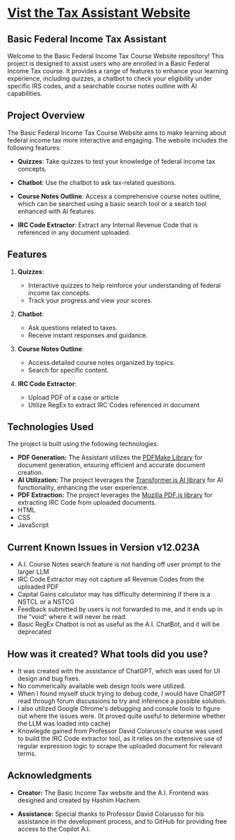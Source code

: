 # [Vist the Tax Assistant Website](https://hhachem001.github.io/CtL_Final/Welcome.html)

## Basic Federal Income Tax Assistant 

Welcome to the Basic Federal Income Tax Course Website repository! This project is designed to assist users who are enrolled in a Basic Federal Income Tax course. It provides a range of features to enhance your learning experience, including quizzes, a chatbot to check your eligibility under specific IRS codes, and a searchable course notes outline with AI capabilities.

## Project Overview

The Basic Federal Income Tax Course Website aims to make learning about federal income tax more interactive and engaging. The website includes the following features:

- **Quizzes**: Take quizzes to test your knowledge of federal income tax concepts.

- **Chatbot**: Use the chatbot to ask tax-related questions.

- **Course Notes Outline**: Access a comprehensive course notes outline, which can be searched using a basic search tool or a search tool enhanced with AI features.

- **IRC Code Extractor**: Extract any Internal Revenue Code that is referenced in any document uploaded.

## Features

1. **Quizzes**:  
   - Interactive quizzes to help reinforce your understanding of federal income tax concepts.
   - Track your progress and view your scores.

2. **Chatbot**:
   - Ask questions related to taxes.
   - Receive instant responses and guidance.

3. **Course Notes Outline**:
   - Access detailed course notes organized by topics.
   - Search for specific content.

4. **IRC Code Extractor**:
   - Upload PDF of a case or article
   - Utilize RegEx to extract IRC Codes referenced in document

## Technologies Used

The project is built using the following technologies:

- **PDF Generation:** The Assistant utilizes the [PDFMake Library](https://pdfmake.github.io/docs/0.1/) for document generation, ensuring efficient and accurate document creation.
- **AI Utilization:** The project leverages the [Transformer.js AI library](https://github.com/xenova/transformers.js) for AI functionality, enhancing the user experience.
- **PDF Extraction:** The project leverages the [Mozilla PDF.js library](https://mozilla.github.io/pdf.js/) for extracting IRC Code from uploaded documents.
- HTML
- CSS
- JavaScript

## Current Known Issues in Version v12.023A

- A.I. Course Notes search feature is not handing off user prompt to the larger LLM
- IRC Code Extractor may not capture all Revenue Codes from the uploaded PDF
- Capital Gains calculator may has difficulty determining if there is a NSTCL or a NSTCG
- Feedback submitted by users is not forwarded to me, and it ends up in the "void" where it will never be read.
- Basic RegEx Chatbot is not as useful as the A.I. ChatBot, and it will be deprecated

  
## How was it created? What tools did you use?

- It was created with the assistance of ChatGPT, which was used for UI design and bug fixes.
- No commerically available web design tools were utilized.
- When I found myself stuck trying to debug code, I would have ChatGPT read through forum discussions to try and inference a possible solution.
- I also utilized Google Chrome's debugging and console tools to figure out where the issues were. (It proved quite useful to determine whether the LLM was loaded into cache)
- Knowlegde gained from Professor David Colarusso's course was used to build the IRC Code extractor tool, as it relies on the extensive use of regular expression logic to scrape the uploaded document for relevant terms.

## Acknowledgments

- **Creator:** The Basic Income Tax website and the A.I. Frontend was designed and created by Hashim Hachem.

- **Assistance:** Special thanks to Professor David Colarusso for his assistance in the development process, and to GitHub for providing free access to the Copilot A.I.

